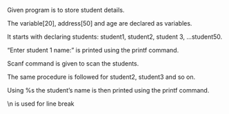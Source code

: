 Given program is to store student details.

The variable[20], address[50] and age are declared as variables.

It starts with declaring students: student1, student2, student 3, …student50.

“Enter student 1 name:” is printed using the printf command.

Scanf command is given to scan the students.

The same procedure is followed for student2, student3 and so on.

Using %s the student’s name is then printed using the printf command.

\n is used for line break

